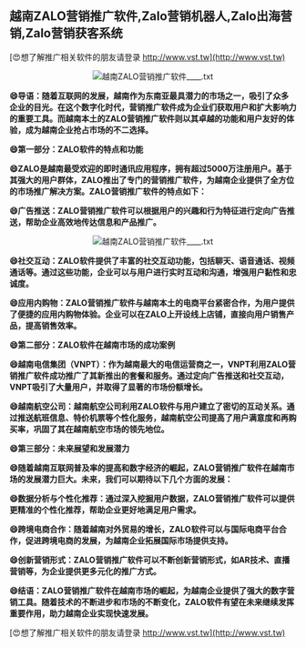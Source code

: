 ## **越南ZALO营销推广软件,Zalo营销机器人,Zalo出海营销,Zalo营销获客系统**

[😍想了解推广相关软件的朋友请登录 http://www.vst.tw](http://www.vst.tw)

 <center><img src="https://vst.tw/MP4/tuiguang/png/3.png" alt="越南ZALO营销推广软件____.txt"></center>

**😄导语：随着互联网的发展，越南作为东南亚最具潜力的市场之一，吸引了众多企业的目光。在这个数字化时代，营销推广软件成为企业们获取用户和扩大影响力的重要工具。而越南本土的ZALO营销推广软件则以其卓越的功能和用户友好的体验，成为越南企业抢占市场的不二选择。**

**😄第一部分：ZALO软件的特点和功能**

**😄ZALO是越南最受欢迎的即时通讯应用程序，拥有超过5000万注册用户。基于其强大的用户群体，ZALO推出了专门的营销推广软件，为越南企业提供了全方位的市场推广解决方案。ZALO营销推广软件的特点如下：**

**😄广告推送：ZALO营销推广软件可以根据用户的兴趣和行为特征进行定向广告推送，帮助企业高效地传达信息和产品推广。**

 <center><img src="https://vst.tw/MP4/tuiguang/png/2.png" alt="越南ZALO营销推广软件____.txt"></center>

**😄社交互动：ZALO软件提供了丰富的社交互动功能，包括聊天、语音通话、视频通话等。通过这些功能，企业可以与用户进行实时互动和沟通，增强用户黏性和忠诚度。**

**😄应用内购物：ZALO营销推广软件与越南本土的电商平台紧密合作，为用户提供了便捷的应用内购物体验。企业可以在ZALO上开设线上店铺，直接向用户销售产品，提高销售效率。**

**😄第二部分：ZALO软件在越南市场的成功案例**

**😄越南电信集团（VNPT）：作为越南最大的电信运营商之一，VNPT利用ZALO营销推广软件成功推广了其新推出的套餐和服务。通过定向广告推送和社交互动，VNPT吸引了大量用户，并取得了显著的市场份额增长。**

**😄越南航空公司：越南航空公司利用ZALO软件与用户建立了密切的互动关系。通过推送航班信息、特价机票等个性化服务，越南航空公司提高了用户满意度和再购买率，巩固了其在越南航空市场的领先地位。**

**😄第三部分：未来展望和发展潜力**

**😄随着越南互联网普及率的提高和数字经济的崛起，ZALO营销推广软件在越南市场的发展潜力巨大。未来，我们可以期待以下几个方面的发展：**

**😄数据分析与个性化推荐：通过深入挖掘用户数据，ZALO营销推广软件可以提供更精准的个性化推荐，帮助企业更好地满足用户需求。**

**😄跨境电商合作：随着越南对外贸易的增长，ZALO软件可以与国际电商平台合作，促进跨境电商的发展，为越南企业拓展国际市场提供支持。**

**😄创新营销形式：ZALO营销推广软件可以不断创新营销形式，如AR技术、直播营销等，为企业提供更多元化的推广方式。**

**😄结语：ZALO营销推广软件在越南市场的崛起，为越南企业提供了强大的数字营销工具。随着技术的不断进步和市场的不断变化，ZALO软件有望在未来继续发挥重要作用，助力越南企业实现快速发展。**

[😍想了解推广相关软件的朋友请登录 http://www.vst.tw](http://www.vst.tw)



